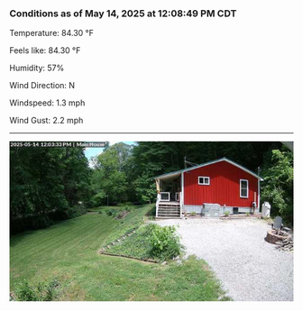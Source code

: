### Conditions as of May 14, 2025 at 12:08:49 PM CDT 

Temperature: 84.30 &deg;F

Feels like: 84.30 &deg;F

Humidity: 57%

Wind Direction: N

Windspeed: 1.3 mph

Wind Gust: 2.2 mph

---

<img src="./images/latest.jpeg"/>

